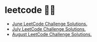 # leetcode 👨‍💻 

* [June LeetCode Challenge Solutions.](https://github.com/mmkvdev/leetcode/tree/master/June)
* [July LeetCode Challenge Solutions.](https://github.com/mmkvdev/leetcode/tree/master/July)
* [August LeetCode Challenge Solutions.](https://github.com/mmkvdev/leetcode/tree/master/August)
